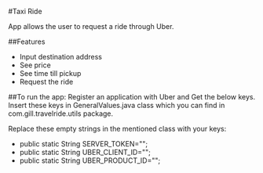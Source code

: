 #Taxi Ride

App allows the user to request a ride through Uber.

##Features

* Input destination address
* See price
* See time till pickup
* Request the ride

##To run the app:
Register an application with Uber and Get the below keys. Insert these keys in GeneralValues.java class which you can find in com.gill.travelride.utils package.

Replace these empty strings in the mentioned class with your keys:

* public static String SERVER_TOKEN="";
* public static String UBER_CLIENT_ID="";
* public static String UBER_PRODUCT_ID="";
